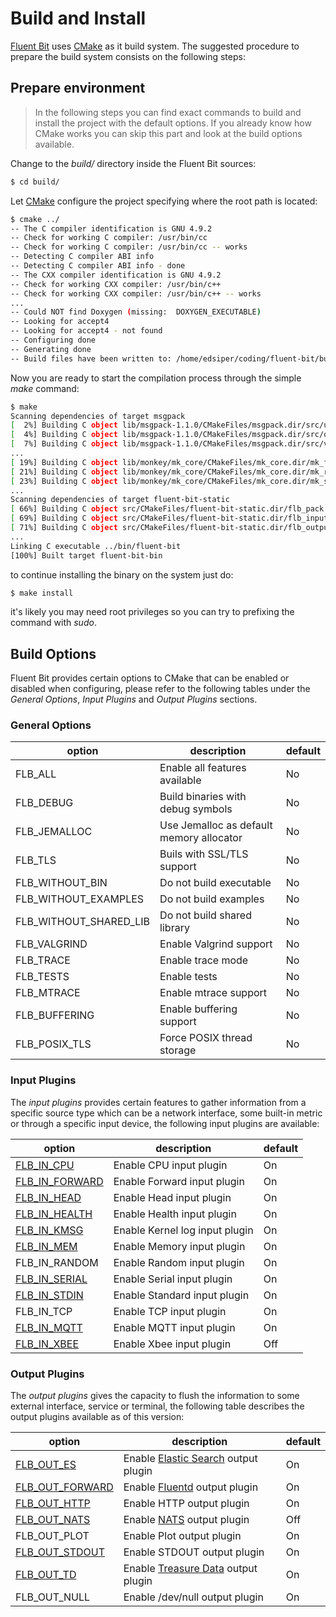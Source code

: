 # Build and Install

[Fluent Bit](http://fluentbit.io) uses [CMake](http://cmake.org) as it build system. The suggested procedure to prepare the build system consists on the following steps:

## Prepare environment

> In the following steps you can find exact commands to build and install the project with the default options. If you already know how CMake works you can skip this part and look at the build options available.

Change to the _build/_ directory inside the Fluent Bit sources:

```bash
$ cd build/
```

Let [CMake](http://cmake.org) configure the project specifying where the root path is located:


```bash
$ cmake ../
-- The C compiler identification is GNU 4.9.2
-- Check for working C compiler: /usr/bin/cc
-- Check for working C compiler: /usr/bin/cc -- works
-- Detecting C compiler ABI info
-- Detecting C compiler ABI info - done
-- The CXX compiler identification is GNU 4.9.2
-- Check for working CXX compiler: /usr/bin/c++
-- Check for working CXX compiler: /usr/bin/c++ -- works
...
-- Could NOT find Doxygen (missing:  DOXYGEN_EXECUTABLE)
-- Looking for accept4
-- Looking for accept4 - not found
-- Configuring done
-- Generating done
-- Build files have been written to: /home/edsiper/coding/fluent-bit/build
```

Now you are ready to start the compilation process through the simple _make_ command:

```bash
$ make
Scanning dependencies of target msgpack
[  2%] Building C object lib/msgpack-1.1.0/CMakeFiles/msgpack.dir/src/unpack.c.o
[  4%] Building C object lib/msgpack-1.1.0/CMakeFiles/msgpack.dir/src/objectc.c.o
[  7%] Building C object lib/msgpack-1.1.0/CMakeFiles/msgpack.dir/src/version.c.o
...
[ 19%] Building C object lib/monkey/mk_core/CMakeFiles/mk_core.dir/mk_file.c.o
[ 21%] Building C object lib/monkey/mk_core/CMakeFiles/mk_core.dir/mk_rconf.c.o
[ 23%] Building C object lib/monkey/mk_core/CMakeFiles/mk_core.dir/mk_string.c.o
...
Scanning dependencies of target fluent-bit-static
[ 66%] Building C object src/CMakeFiles/fluent-bit-static.dir/flb_pack.c.o
[ 69%] Building C object src/CMakeFiles/fluent-bit-static.dir/flb_input.c.o
[ 71%] Building C object src/CMakeFiles/fluent-bit-static.dir/flb_output.c.o
...
Linking C executable ../bin/fluent-bit
[100%] Built target fluent-bit-bin
```

to continue installing the binary on the system just do:

```bash
$ make install
```

it's likely you may need root privileges so you can try to prefixing the command with _sudo_.

## Build Options

Fluent Bit provides certain options to CMake that can be enabled or disabled when configuring, please refer to the following tables under the _General Options_, _Input Plugins_ and _Output Plugins_ sections.

### General Options

| option                 |  description                             | default  |
|------------------------|------------------------------------------|----------|
| FLB_ALL                | Enable all features available            | No       |
| FLB_DEBUG              | Build binaries with debug symbols        | No       |
| FLB_JEMALLOC           | Use Jemalloc as default memory allocator | No       |
| FLB_TLS                | Buils with SSL/TLS support               | No       |
| FLB_WITHOUT_BIN        | Do not build executable                  | No       |
| FLB_WITHOUT_EXAMPLES   | Do not build examples                    | No       |
| FLB_WITHOUT_SHARED_LIB | Do not build shared library              | No       |
| FLB_VALGRIND           | Enable Valgrind support                  | No       |
| FLB_TRACE              | Enable trace mode                        | No       |
| FLB_TESTS              | Enable tests                             | No       |
| FLB_MTRACE             | Enable mtrace support                    | No       |
| FLB_BUFFERING          | Enable buffering support                 | No       |
| FLB_POSIX_TLS          | Force POSIX thread storage               | No       |

### Input Plugins

The _input plugins_ provides certain features to gather information from a specific source type which can be a
network interface, some built-in metric or through a specific input device, the following input plugins are
available:

| option           |  description                                      | default  |
|------------------|---------------------------------------------------|----------|
| [FLB_IN_CPU](../input/cpu.md)      | Enable CPU input plugin              | On |
| [FLB_IN_FORWARD](../input/forward.md) | Enable Forward input plugin       | On |
| [FLB_IN_HEAD](../input/head.md)    | Enable Head input plugin             | On |
| [FLB_IN_HEALTH](../input/health.md)| Enable Health input plugin           | On |
| [FLB_IN_KMSG](../input/kmsg.md)    | Enable Kernel log input plugin       | On |
| [FLB_IN_MEM](../input/mem.md)      | Enable Memory input plugin           | On |
| FLB_IN_RANDOM                      | Enable Random input plugin           | On |
| [FLB_IN_SERIAL](../input/serial.md)| Enable Serial input plugin           | On |
| [FLB_IN_STDIN](../input/stdin.md)  | Enable Standard input plugin         | On |
| FLB_IN_TCP                         | Enable TCP input plugin              | On |
| [FLB_IN_MQTT](../input/mqtt.md)    | Enable MQTT input plugin             | On |
| [FLB_IN_XBEE](../input/xbee.md)    | Enable Xbee input plugin             | Off |

### Output Plugins

The _output plugins_ gives the capacity to flush the information to some external interface, service or terminal, the following table describes the output plugins available as of this version:

| option           |  description                         | default  |
|------------------|--------------------------------------|----------|
| [FLB_OUT_ES](../output/elasticsearch.md) | Enable [Elastic Search](http://www.elastic.co) output plugin | On |
| [FLB_OUT_FORWARD](../output/forward.md) | Enable [Fluentd](http://www.fluentd.org) output plugin | On |
| [FLB_OUT_HTTP](../output/http.md) | Enable HTTP output plugin          | On       |
| [FLB_OUT_NATS](../output/nats.md) | Enable [NATS](http://www.nats.io) output plugin | Off |
| FLB_OUT_PLOT                      | Enable Plot output plugin                | On |
| [FLB_OUT_STDOUT](../output/stdout.md) | Enable STDOUT output plugin          | On |
| [FLB_OUT_TD](../output/td.md) | Enable [Treasure Data](http://www.treasuredata.com) output plugin | On |
| FLB_OUT_NULL                  | Enable /dev/null output plugin               | On |
